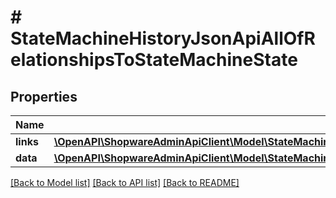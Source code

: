 # # StateMachineHistoryJsonApiAllOfRelationshipsToStateMachineState

## Properties

Name | Type | Description | Notes
------------ | ------------- | ------------- | -------------
**links** | [**\OpenAPI\ShopwareAdminApiClient\Model\StateMachineHistoryJsonApiAllOfRelationshipsToStateMachineStateLinks**](StateMachineHistoryJsonApiAllOfRelationshipsToStateMachineStateLinks.md) |  | [optional]
**data** | [**\OpenAPI\ShopwareAdminApiClient\Model\StateMachineHistoryJsonApiAllOfRelationshipsToStateMachineStateData**](StateMachineHistoryJsonApiAllOfRelationshipsToStateMachineStateData.md) |  | [optional]

[[Back to Model list]](../../README.md#models) [[Back to API list]](../../README.md#endpoints) [[Back to README]](../../README.md)
